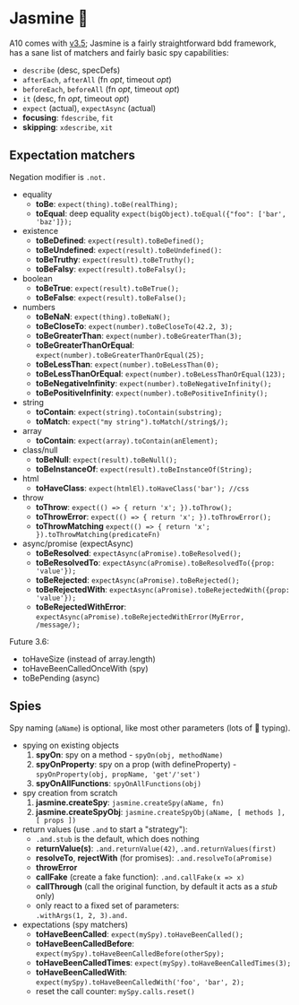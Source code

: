 # Jasmine :white_flower:

A10 comes with [v3.5](https://jasmine.github.io/api/3.5/global);
Jasmine is a fairly straightforward bdd framework, has a sane list of
matchers and fairly basic spy capabilities:

- `describe` (desc, specDefs)
- `afterEach`, `afterAll` (fn _opt_, timeout _opt_)
- `beforeEach`, `beforeAll` (fn _opt_, timeout _opt_)
- `it` (desc, fn _opt_, timeout _opt_)
- `expect` (actual), `expectAsync` (actual)
- **focusing**: `fdescribe`, `fit`
- **skipping**: `xdescribe`, `xit`

## Expectation matchers

Negation modifier is `.not.`

- equality
  - **toBe**: `expect(thing).toBe(realThing);`
  - **toEqual**: deep equality `expect(bigObject).toEqual({"foo": ['bar', 'baz']});`
- existence
  - **toBeDefined**: `expect(result).toBeDefined();`
  - **toBeUndefined**: `expect(result).toBeUndefined():`
  - **toBeTruthy**: `expect(result).toBeTruthy();`
  - **toBeFalsy**: `expect(result).toBeFalsy();`
- boolean
  - **toBeTrue**: `expect(result).toBeTrue();`
  - **toBeFalse**: `expect(result).toBeFalse();`
- numbers
  - **toBeNaN**: `expect(thing).toBeNaN();`
  - **toBeCloseTo**: `expect(number).toBeCloseTo(42.2, 3);`
  - **toBeGreaterThan**: `expect(number).toBeGreaterThan(3);`
  - **toBeGreaterThanOrEqual**: `expect(number).toBeGreaterThanOrEqual(25);`
  - **toBeLessThan**: `expect(number).toBeLessThan(0);`
  - **toBeLessThanOrEqual**: `expect(number).toBeLessThanOrEqual(123);`
  - **toBeNegativeInfinity**: `expect(number).toBeNegativeInfinity();`
  - **toBePositiveInfinity**: `expect(number).toBePositiveInfinity();`
- string
  - **toContain**: `expect(string).toContain(substring);`
  - **toMatch**: `expect("my string").toMatch(/string$/);`
- array
  - **toContain**: `expect(array).toContain(anElement);`
- class/null
  - **toBeNull**: `expect(result).toBeNull();`
  - **toBeInstanceOf**: `expect(result).toBeInstanceOf(String);`
- html
  - **toHaveClass**: `expect(htmlEl).toHaveClass('bar'); //css`
- throw
  - **toThrow**: `expect(() => { return 'x'; }).toThrow();`
  - **toThrowError**: `expect(() => { return 'x'; }).toThrowError();`
  - **toThrowMatching** `expect(() => { return 'x'; }).toThrowMatching(predicateFn)`
- async/promise (expectAsync)
  - **toBeResolved**: `expectAsync(aPromise).toBeResolved();`
  - **toBeResolvedTo**: `expectAsync(aPromise).toBeResolvedTo({prop: 'value'});`
  - **toBeRejected**: `expectAsync(aPromise).toBeRejected();`
  - **toBeRejectedWith**: `expectAsync(aPromise).toBeRejectedWith({prop: 'value'});`
  - **toBeRejectedWithError**: `expectAsync(aPromise).toBeRejectedWithError(MyError, /message/);`

Future 3.6:

- toHaveSize (instead of array.length)
- toHaveBeenCalledOnceWith (spy)
- toBePending (async)

## Spies

Spy naming (`aName`) is optional, like most other parameters (lots of :duck: typing).

- spying on existing objects
  1. **spyOn**: spy on a method - `spyOn(obj, methodName)`
  2. **spyOnProperty**: spy on a prop (with defineProperty) - `spyOnProperty(obj, propName, 'get'/'set')` 
  3. **spyOnAllFunctions**: `spyOnAllFunctions(obj)`
- spy creation from scratch
  1. **jasmine.createSpy**: `jasmine.createSpy(aName, fn)`
  2. **jasmine.createSpyObj**: `jasmine.createSpyObj(aName, [ methods ], [ props ])`
- return values (use `.and` to start a "strategy"):
  - `.and.stub` is the default, which does nothing
  - **returnValue(s)**: `.and.returnValue(42)`, `.and.returnValues(first)`
  - **resolveTo**, **rejectWith** (for promises): `.and.resolveTo(aPromise)`
  - **throwError**
  - **callFake** (create a fake function): `.and.callFake(x => x)`
  - **callThrough** (call the original function, by default it acts as a _stub_ only)
  - only react to a fixed set of parameters:  
    `.withArgs(1, 2, 3).and.`
- expectations (spy matchers)
  - **toHaveBeenCalled**: `expect(mySpy).toHaveBeenCalled();`
  - **toHaveBeenCalledBefore**: `expect(mySpy).toHaveBeenCalledBefore(otherSpy);`
  - **toHaveBeenCalledTimes**: `expect(mySpy).toHaveBeenCalledTimes(3);`
  - **toHaveBeenCalledWith**: `expect(mySpy).toHaveBeenCalledWith('foo', 'bar', 2);`
  - reset the call counter: `mySpy.calls.reset()`
